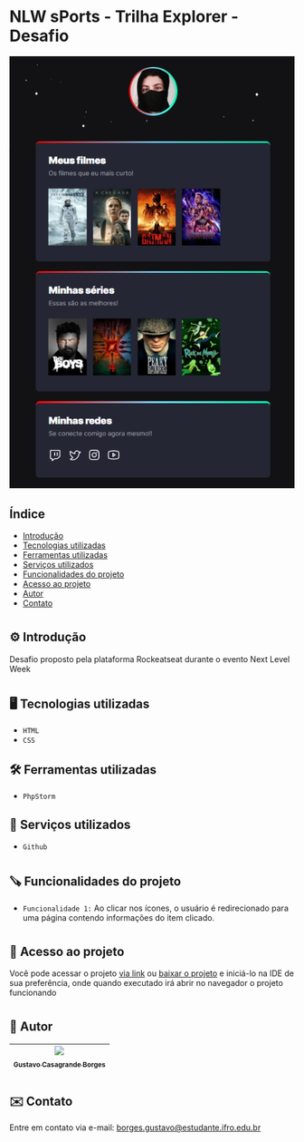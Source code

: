 # NLW sPorts - Trilha Explorer - Desafio
![image.png](./.github/preview.png)

## Índice
* [Introdução](#%EF%B8%8F-introdução)
* [Tecnologias utilizadas](#%EF%B8%8F-tecnologias-utilizadas)
* [Ferramentas utilizadas](#%EF%B8%8F-ferramentas-utilizadas)
* [Serviços utilizados](#-serviços-utilizados)
* [Funcionalidades do projeto](#-funcionalidades-do-projeto)
* [Acesso ao projeto](#-acesso-ao-projeto)
* [Autor](#-autor)
* [Contato](#%EF%B8%8F-contato)

# 

## ⚙️ Introdução 

Desafio proposto pela plataforma Rockeatseat durante o evento Next Level Week

#

## 🖥️ Tecnologias utilizadas

- ``HTML``
- ``CSS``

## 🛠️ Ferramentas utilizadas

- ``PhpStorm``

## 🧰 Serviços utilizados

- ``Github``

#

## 🪚 Funcionalidades do projeto

- ``Funcionalidade 1:`` Ao clicar nos ícones, o usuário é redirecionado para uma página contendo informações do item clicado.

#

## 📂 Acesso ao projeto

Você pode acessar o projeto [via link](https://gustavotht21.github.io/nlw-esports-desafio/) ou [baixar o projeto](https://github.com/gustavotht21/nlw-esports-desafio/archive/refs/heads/main.zip) e iniciá-lo na IDE de sua preferência, onde quando executado irá abrir no navegador o projeto funcionando

# 

## 👤 Autor

| [<img src="https://github.com/gustavotht21.png" width=115><br><sub>Gustavo Casagrande Borges</sub>](https://github.com/gustavotht21) |  
| :---: | 

#

## ✉️ Contato

Entre em contato via e-mail: borges.gustavo@estudante.ifro.edu.br
